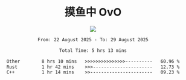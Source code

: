 <div align="center">
<h1>摸鱼中 OvO</h1>
  <a href="https://github.com/lerdb">
    <img align="center" src="https://github-readme-stats-sigma-five.vercel.app/api?username=lerdb&include_all_commits=true&show_icons=true&count_private=true&locale=cn&bg_color=0,EC6C6C,FFD479,FFFC79,73FA79,73FDFF,D783FF" />
  </a>
  <!---<a href="https://git.io/streak-stats">
    <img align="right" src="https://github-readme-stats.vercel.app/api/top-langs/?username=lerdb&locale=cn&bg_color=0,EC6C6C,FFD479,FFFC79,73FA79,73FDFF,D783FF&card_width=495" />
  </a>--->

<!---## 我用的工具
![Static Badge](https://img.shields.io/badge/Windows_11-0078D4?style=for-the-badge&logo=Windows%2011&logoColor=fff)
![Static Badge](https://img.shields.io/badge/Google_Chrome-4285F4?style=for-the-badge&logo=Google%20Chrome&logoColor=fff)
![Static Badge](https://img.shields.io/badge/Visual_Studio_Code-007ACC?style=for-the-badge&logo=Visual%20Studio%20Code&logoColor=fff)
![Static Badge](https://img.shields.io/badge/Codeium-09B6A2?style=for-the-badge&logo=Codeium&logoColor=fff)
![Static Badge](https://img.shields.io/badge/Git-F05032?style=for-the-badge&logo=Git&logoColor=fff)
![Static Badge](https://img.shields.io/badge/Github-181717?style=for-the-badge&logo=Github&logoColor=fff)
![Static Badge](https://img.shields.io/badge/Node.js-339933?style=for-the-badge&logo=Node.js&logoColor=fff)
![Static Badge](https://img.shields.io/badge/Termius-000000?style=for-the-badge&logo=Termius&logoColor=fff)
![Static Badge](https://img.shields.io/badge/Apifox-F44A53?style=for-the-badge&logo=Apifox&logoColor=fff)
![Static Badge](https://img.shields.io/badge/Docker-2496ED?style=for-the-badge&logo=Docker&logoColor=fff)

## 我用的语言(都只会一点点)
![Static Badge](https://img.shields.io/badge/Python-3776AB?style=for-the-badge&logo=Python&logoColor=fff)
![Static Badge](https://img.shields.io/badge/JavaScript-F7DF1E?style=for-the-badge&logo=JavaScript&logoColor=fff)
![Static Badge](https://img.shields.io/badge/Shell-FFD500?style=for-the-badge&logo=Shell&logoColor=fff)--->

<!--START_SECTION:waka-->

```txt
From: 22 August 2025 - To: 29 August 2025

Total Time: 5 hrs 13 mins

Other        8 hrs 10 mins   >>>>>>>>>>>>>>>----------   60.96 %
Rust         1 hr 42 mins    >>>----------------------   12.73 %
C++          1 hr 14 mins    >>-----------------------   09.23 %
```

<!--END_SECTION:waka-->

</div>
